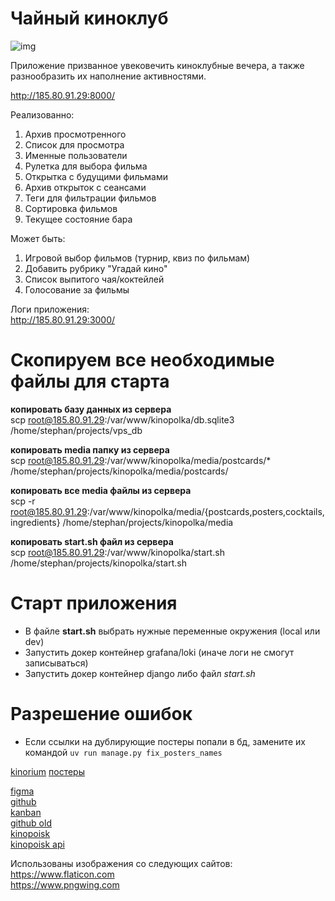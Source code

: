 # Чайный киноклуб

![img](https://mir-s3-cdn-cf.behance.net/project_modules/max_1200/3719ec13417329.5627bb2646088.jpg)

Приложение призванное увековечить киноклубные вечера, а также
разнообразить их наполнение активностями.

http://185.80.91.29:8000/

Реализованно:
1. Архив просмотренного
2. Список для просмотра
3. Именные пользователи
4. Рулетка для выбора фильма
5. Открытка с будущими фильмами
6. Архив открыток с сеансами
7. Теги для фильтрации фильмов
8. Сортировка фильмов
9. Текущее состояние бара

Может быть:
1. Игровой выбор фильмов (турнир, квиз по фильмам)
2. Добавить рубрику "Угадай кино"
3. Список выпитого чая/коктейлей
4. Голосование за фильмы


Логи приложения:  
http://185.80.91.29:3000/



# Скопируем все необходимые файлы для старта
__копировать базу данных из сервера__  
scp root@185.80.91.29:/var/www/kinopolka/db.sqlite3 /home/stephan/projects/vps_db

__копировать media папку из сервера__  
scp root@185.80.91.29:/var/www/kinopolka/media/postcards/* /home/stephan/projects/kinopolka/media/postcards/

__копировать все media файлы из сервера__  
scp -r root@185.80.91.29:/var/www/kinopolka/media/{postcards,posters,cocktails,ingredients} /home/stephan/projects/kinopolka/media

__копировать start.sh файл из сервера__  
scp root@185.80.91.29:/var/www/kinopolka/start.sh /home/stephan/projects/kinopolka/start.sh

# Старт приложения
- В файле **start.sh** выбрать нужные переменные окружения (local или dev)
- Запустить докер контейнер grafana/loki (иначе логи не смогут записываться)
- Запустить докер контейнер django либо файл _start.sh_

# Разрешение ошибок
- Если ссылки на дублирующие постеры попали в бд, замените их командой `uv run manage.py fix_posters_names`

[kinorium](https://ru.kinorium.com/collections/kinorium/)
[постеры](https://www.movieposters.com/)

[figma](https://www.figma.com/design/iEelBzbgfnGmk810JXHGGn/%D0%BA%D0%B8%D0%BD%D0%BE%D0%BA%D0%BB%D1%83%D0%B1?node-id=0-1&node-type=canvas&t=ZwrMRzvz8z7EbmCr-0)  
[github](https://github.com/bet55/kinopolka)  
[kanban](https://github.com/users/bet55/projects/2)  
[github old](https://github.com/bet55/-)  
[kinopoisk](https://www.kinopoisk.ru/mykp/folders/4583/?format=posters&limit=50)  
[kinopoisk api](https://api.kinopoisk.dev/documentation#/)

Использованы изображения со следующих сайтов:  
https://www.flaticon.com  
https://www.pngwing.com  